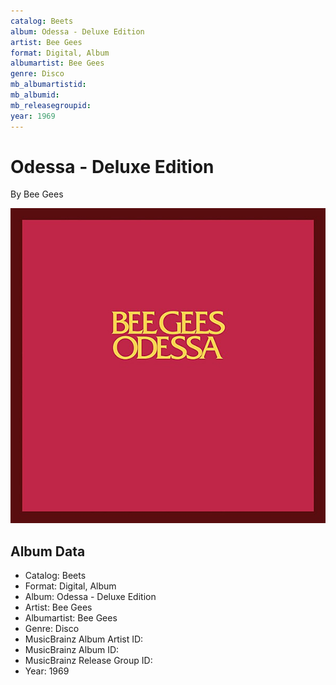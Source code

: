 ```yaml
---
catalog: Beets
album: Odessa - Deluxe Edition
artist: Bee Gees
format: Digital, Album
albumartist: Bee Gees
genre: Disco
mb_albumartistid: 
mb_albumid: 
mb_releasegroupid: 
year: 1969
---
```


# Odessa - Deluxe Edition

By Bee Gees

![](../../assets/beetscovers/Bee_Gees-Odessa_-_Deluxe_Edition.jpg)

## Album Data

- Catalog: Beets
- Format: Digital, Album
- Album: Odessa - Deluxe Edition
- Artist: Bee Gees
- Albumartist: Bee Gees
- Genre: Disco
- MusicBrainz Album Artist ID: 
- MusicBrainz Album ID: 
- MusicBrainz Release Group ID: 
- Year: 1969

